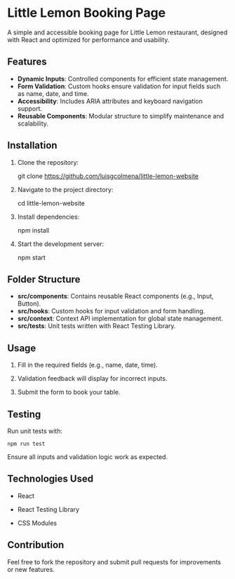 # Little Lemon Booking Page

A simple and accessible booking page for Little Lemon restaurant, designed with React and optimized for performance and usability.

## Features

- **Dynamic Inputs**: Controlled components for efficient state management.
- **Form Validation**: Custom hooks ensure validation for input fields such as name, date, and time.
- **Accessibility**: Includes ARIA attributes and keyboard navigation support.
- **Reusable Components**: Modular structure to simplify maintenance and scalability.

## Installation

1. Clone the repository:

    git clone https://github.com/luisgcolmena/little-lemon-website

2. Navigate to the project directory:

    cd little-lemon-website

3. Install dependencies:

    npm install

4. Start the development server:

    npm start

## Folder Structure

- **src/components**: Contains reusable React components (e.g., Input, Button).
- **src/hooks**: Custom hooks for input validation and form handling.
- **src/context**: Context API implementation for global state management.
- **src/tests**: Unit tests written with React Testing Library.

## Usage

1. Fill in the required fields (e.g., name, date, time).

2. Validation feedback will display for incorrect inputs.

3. Submit the form to book your table.

## Testing

Run unit tests with:

    npm run test

Ensure all inputs and validation logic work as expected.

## Technologies Used

- React

- React Testing Library

- CSS Modules

## Contribution

Feel free to fork the repository and submit pull requests for improvements or new features.